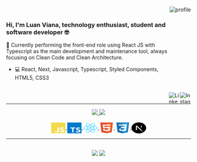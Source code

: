 <br>
  <img align="right" height="180" alt="profile" src="https://pbs.twimg.com/media/EbCpvBQXgAIhf8k.jpg">
</br>

### Hi, I'm Luan Viana, technology enthusiast, student and software developer 🤓


🚀 Currently performing the front-end role using React JS with Typescript as the main development and maintenance tool, always focusing on Clean Code and Clean Architecture.

- 💻 React, Next, Javascript, Typescript, Styled Components, HTML5, CSS3
<br> 
   <body>
      <a href="https://www.instagram.com/luanborher/">
         <img align="right" alt="Instagram" src="https://cdn.discordapp.com/attachments/836712599180935248/983117007748747354/unknown.png"
         width=30" height="30">
      </a>
   </body>  
  
   <body>
      <a href="https://www.linkedin.com/in/luan-viana-656215186/">
         <img align="right" alt="LinkedIn" src="https://cdn.discordapp.com/attachments/836712599180935248/983118329256484944/unknown.png"
         width=30" height="30">
      </a>
  </body>  
</br>
  
__________________________________________________________________________________________________

<div align="center">
  <a href="https://github.com/LuanBorher">
  <img height="180em" src="https://github-readme-stats.vercel.app/api?username=LuanBorher&show_icons=true&theme=gotham&include_all_commits=true&count_private=true"/>
  <img height="180em" src="https://github-readme-stats.vercel.app/api/top-langs/?username=LuanBorher&layout=compact&langs_count=7&theme=gotham"/>
</div>
<div align="center" style="display: inline_block"><br>
  <img align="center" height="30" width="40" src="https://raw.githubusercontent.com/devicons/devicon/master/icons/javascript/javascript-plain.svg">
  <img align="center" height="30" width="40" src="https://raw.githubusercontent.com/devicons/devicon/master/icons/typescript/typescript-plain.svg">
  <img align="center" height="30" width="40" src="https://raw.githubusercontent.com/devicons/devicon/master/icons/react/react-original.svg">
  <img align="center" height="30" width="40" src="https://raw.githubusercontent.com/devicons/devicon/master/icons/html5/html5-original.svg">
  <img align="center" height="30" width="40" src="https://raw.githubusercontent.com/devicons/devicon/master/icons/css3/css3-original.svg">
  <img align="center" height="30" width="40" src="https://raw.githubusercontent.com/devicons/devicon/master/icons/nextjs/nextjs-original.svg">
</div>
  
__________________________________________________________________________________________________

## 
  
<div align="center">
  <a href = "mailto:luanborher@gmail.com"><img src="https://img.shields.io/badge/-Gmail-%23333?style=for-the-badge&logo=gmail&logoColor=white" target="_blank"></a>
  <a href="https://www.linkedin.com/in/luan-viana-656215186" target="_blank"><img src="https://img.shields.io/badge/-LinkedIn-%230077B5?style=for-the-badge&logo=linkedin&logoColor=white" target="_blank"></a> 
</div>
